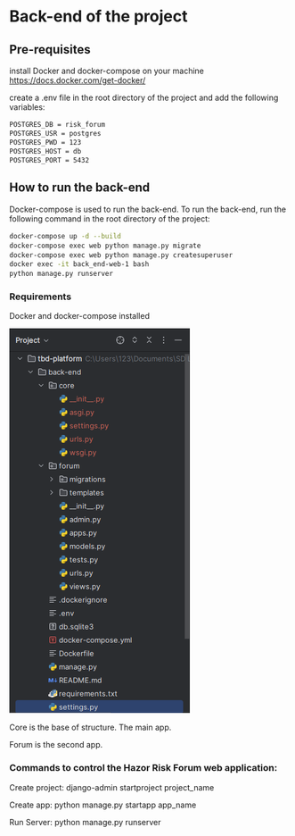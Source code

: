 # Back-end of the project

## Pre-requisites

install Docker and docker-compose on your machine
https://docs.docker.com/get-docker/

create a .env file in the root directory of the project and add the following variables:

```
POSTGRES_DB = risk_forum
POSTGRES_USR = postgres
POSTGRES_PWD = 123
POSTGRES_HOST = db
POSTGRES_PORT = 5432
```

## How to run the back-end
Docker-compose is used to run the back-end. To run the back-end, run the following command in the root directory of the project:

```bash
docker-compose up -d --build
docker-compose exec web python manage.py migrate
docker-compose exec web python manage.py createsuperuser
docker exec -it back_end-web-1 bash
python manage.py runserver
```

### Requirements
Docker and docker-compose installed


![django_structure.png](..%2Fassets%2Fdjango_structure.png)


Core is the base of structure. The main app.

Forum is the second app.


### Commands to control the Hazor Risk Forum web application:

Create project: django-admin startproject project_name

Create app:     python manage.py startapp app_name

Run Server:     python manage.py runserver     
